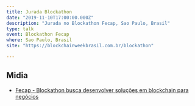 ```yaml
---
title: Jurada Blockathon
date: "2019-11-10T17:00:00.000Z"
description: "Jurada no Blockathon Fecap, Sao Paulo, Brasil"
type: talk
event: Blockathon Fecap
where: Sao Paulo, Brasil
site: "https://blockchainweekbrasil.com.br/blockathon"

---
```


## Midia
- <a href="https://www.fecap.br/portal/noticias/detalhes.php?id=1511" target="_blank">Fecap - Blockathon busca desenvolver soluções em blockchain para negócios</a>

